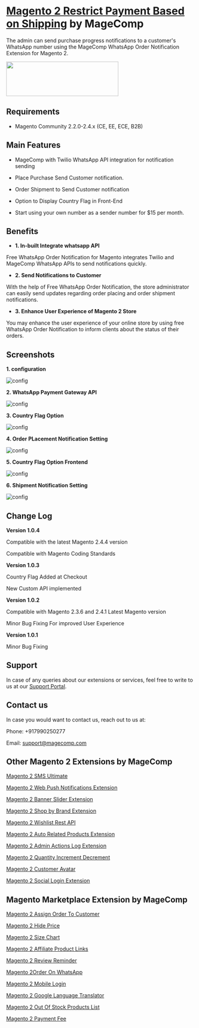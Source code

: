 # [Magento 2 Restrict Payment Based on Shipping](https://magecomp.com/magento-2-restrict-payment-based-on-shipping.html) by MageComp

The admin can send purchase progress notifications to a customer's WhatsApp number using the MageComp WhatsApp Order Notification Extension for Magento 2.

<a href="https://magecomp.com/magento-2-whatsapp-order-notification-free.html"><img width="300" height="92" src="https://magecomp.com/media/button.webp"></a>

## Requirements
* Magento Community 2.2.0-2.4.x (CE, EE, ECE, B2B)

## Main Features

* MageComp with Twilio WhatsApp API integration for notification sending

* Place Purchase Send Customer notification.

* Order Shipment to Send Customer notification

* Option to Display Country Flag in Front-End

* Start using your own number as a sender number for $15 per month.

## Benefits

* **1. In-built Integrate whatsapp API**

Free WhatsApp Order Notification for Magento integrates Twilio and MageComp WhatsApp APIs to send notifications quickly.

* **2. Send Notifications to Customer**

With the help of Free WhatsApp Order Notification, the store administrator can easily send updates regarding order placing and order shipment notifications.

* **3. Enhance User Experience of Magento 2 Store**

You may enhance the user experience of your online store by using free WhatsApp Order Notification to inform clients about the status of their orders.

## Screenshots

**1. configuration**

![config](https://magecomp.com/media/catalog/product/cache/19b10369fecc27f1a40729d1b5b60dea/1/_/1.configuration.webp)

**2. WhatsApp Payment Gateway API**

![config](https://magecomp.com/media/catalog/product/cache/19b10369fecc27f1a40729d1b5b60dea/2/_/2.whatsapp_payment_gateway_api.webp)

**3. Country Flag Option**

![config](https://magecomp.com/media/catalog/product/cache/19b10369fecc27f1a40729d1b5b60dea/c/o/country_flag_option.webp)

**4. Order PLacement Notification Setting**

![config](https://magecomp.com/media/catalog/product/cache/19b10369fecc27f1a40729d1b5b60dea/3/_/3.order_placement_notification_settings_new.webp)

**5. Country Flag Option Frontend**

![config](https://magecomp.com/media/catalog/product/cache/19b10369fecc27f1a40729d1b5b60dea/c/o/country_flag_option_frontend.webp)

**6. Shipment Notification Setting**

![config](https://magecomp.com/media/catalog/product/cache/19b10369fecc27f1a40729d1b5b60dea/4/_/4.shipment_notification_settings_new.webp)

## Change Log

**Version 1.0.4**

Compatible with the latest Magento 2.4.4 version

Compatible with Magento Coding Standards

**Version 1.0.3**

Country Flag Added at Checkout

New Custom API implemented

**Version 1.0.2**

Compatible with Magento 2.3.6 and 2.4.1 Latest Magento version

Minor Bug Fixing For improved User Experience

**Version 1.0.1**

Minor Bug Fixing

## Support

In case of any queries about our extensions or services, feel free to write to us at our [Support Portal](https://magecomp.com/support/).

## Contact us

In case you would want to contact us, reach out to us at:

Phone: +917990250277

Email: [support@magecomp.com](mailto:support@magecomp.com)

## Other Magento 2 Extensions by MageComp

[Magento 2 SMS Ultimate](https://magecomp.com/magento-2-sms-ultimate.html)

[Magento 2 Web Push Notifications Extension](https://magecomp.com/magento-2-web-push-notifications.html)

[Magento 2 Banner Slider Extension](https://magecomp.com/magento-2-banner-slider-extension.html)

[Magento 2 Shop by Brand Extension](https://magecomp.com/magento-2-shop-by-brand.html)

[Magento 2 Wishlist Rest API](https://magecomp.com/magento-2-wishlist-rest-api.html)

[Magento 2 Auto Related Products Extension](https://magecomp.com/magento-2-auto-related-products.html)

[Magento 2 Admin Actions Log Extension](https://magecomp.com/magento-2-admin-actions-log.html)

[Magento 2 Quantity Increment Decrement](https://magecomp.com/magento-2-quantity-increment-decrement.html)

[Magento 2 Customer Avatar](https://magecomp.com/magento-2-customer-avatar.html)

[Magento 2 Social Login Extension](https://magecomp.com/magento-2-social-login-extension.html)

## Magento Marketplace Extension by MageComp

[Magento 2 Assign Order To Customer](https://marketplace.magento.com/magecomp-magento-2-assign-order-to-customer.html)

[Magento 2 Hide Price](https://marketplace.magento.com/magecomp-module-hideprice.html)

[Magento 2 Size Chart](https://marketplace.magento.com/magecomp-module-sizechart.html)

[Magento 2 Affiliate Product Links](https://marketplace.magento.com/magecomp-affiliate.html)

[Magento 2 Review Reminder](https://marketplace.magento.com/magecomp-module-reviewreminder.html)

[Magento 2Order On WhatsApp](https://marketplace.magento.com/magecomp-module-orderonwhatsapp.html)

[Magento 2 Mobile Login](https://marketplace.magento.com/magecomp-module-mobilelogin.html)

[Magento 2 Google Language Translator](https://marketplace.magento.com/magecomp-module-googlelangtranslator.html)

[Magento 2 Out Of Stock Products List](https://marketplace.magento.com/magecomp-module-outofstock.html)

[Magento 2 Payment Fee](https://marketplace.magento.com/magecomp-module-paymentfee.html)
